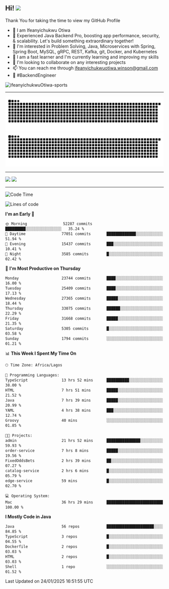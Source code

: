 <!-- BLOG-POST-LIST:START --><!-- BLOG-POST-LIST:END -->

## Hi! <img src="https://media.giphy.com/media/hvRJCLFzcasrR4ia7z/giphy.gif" width="4%"> 

Thank You for taking the time to view my GitHub Profile

- 👋 I am Ifeanyichukwu Otiwa
- 🚀 Experienced Java Backend Pro, boosting app performance, security, & scalability. Let's build something extraordinary together!
- 👀 I'm interested in Problem Solving, Java, Microservices with Spring, Spring Boot, MySQL, gRPC, REST, Kafka, git, Docker, and Kubernetes
- 🌱 I am a fast learner and I'm currently learning and improving my skills
- 💞️ I'm looking to collaborate on any interesting projects
- 📫 You can reach me through ifeanyichukwuotiwa.winson@gmail.com
- 🚀 #BackendEngineer

<p align="left" marginTop="10px"> <img src="https://komarev.com/ghpvc/?username=ifeanyichukwuOtiwa-sports&label=Profile%20views&color=0e75b6&style=for-the-badge" alt="ifeanyichukwuOtiwa-sports" /> </p>

***

<!--🐍📈SNAKEGRAPH / 🌐WEBSITE: https://github.com/Platane/snk -->
![github contribution grid snake animation](https://raw.githubusercontent.com/ifeanyichukwuOtiwa-sports/ifeanyichukwuOtiwa-sports/output/github-contribution-grid-snake-dark.svg#gh-dark-mode-only)![github contribution grid snake animation](https://raw.githubusercontent.com/ifeanyichukwuOtiwa-sports/ifeanyichukwuOtiwa-sports/output/github-contribution-grid-snake.svg#gh-light-mode-only)

***

<p float="left">
  <img float="left" src="https://github-readme-stats.vercel.app/api?username=ifeanyichukwuOtiwa-sports&count_private=true&include_all_commits=true&theme=react&show_icons=true" />
  <img float="right" src="https://github-readme-stats.vercel.app/api/top-langs/?username=ifeanyichukwuOtiwa-sports&layout=compact&show_icons=true&theme=react" /> 
</p>

***



<!--START_SECTION:waka-->
![Code Time](http://img.shields.io/badge/Code%20Time-3%2C381%20hrs%2042%20mins-blue)

![Lines of code](https://img.shields.io/badge/From%20Hello%20World%20I%27ve%20Written-37.3%20million%20lines%20of%20code-blue)

**I'm an Early 🐤** 

```text
🌞 Morning                52287 commits       █████████░░░░░░░░░░░░░░░░   35.24 % 
🌆 Daytime                77051 commits       █████████████░░░░░░░░░░░░   51.94 % 
🌃 Evening                15437 commits       ███░░░░░░░░░░░░░░░░░░░░░░   10.41 % 
🌙 Night                  3585 commits        █░░░░░░░░░░░░░░░░░░░░░░░░   02.42 % 
```
📅 **I'm Most Productive on Thursday** 

```text
Monday                   23744 commits       ████░░░░░░░░░░░░░░░░░░░░░   16.00 % 
Tuesday                  25409 commits       ████░░░░░░░░░░░░░░░░░░░░░   17.13 % 
Wednesday                27365 commits       █████░░░░░░░░░░░░░░░░░░░░   18.44 % 
Thursday                 33075 commits       ██████░░░░░░░░░░░░░░░░░░░   22.29 % 
Friday                   31668 commits       █████░░░░░░░░░░░░░░░░░░░░   21.35 % 
Saturday                 5305 commits        █░░░░░░░░░░░░░░░░░░░░░░░░   03.58 % 
Sunday                   1794 commits        ░░░░░░░░░░░░░░░░░░░░░░░░░   01.21 % 
```


📊 **This Week I Spent My Time On** 

```text
🕑︎ Time Zone: Africa/Lagos

💬 Programming Languages: 
TypeScript               13 hrs 52 mins      ██████████░░░░░░░░░░░░░░░   38.00 % 
HTML                     7 hrs 51 mins       █████░░░░░░░░░░░░░░░░░░░░   21.52 % 
Java                     7 hrs 39 mins       █████░░░░░░░░░░░░░░░░░░░░   20.99 % 
YAML                     4 hrs 38 mins       ███░░░░░░░░░░░░░░░░░░░░░░   12.74 % 
Groovy                   40 mins             ░░░░░░░░░░░░░░░░░░░░░░░░░   01.85 % 

🐱‍💻 Projects: 
admin                    21 hrs 52 mins      ███████████████░░░░░░░░░░   59.93 % 
order-service            7 hrs 8 mins        █████░░░░░░░░░░░░░░░░░░░░   19.56 % 
FixedOddsBets            2 hrs 39 mins       ██░░░░░░░░░░░░░░░░░░░░░░░   07.27 % 
catalog-service          2 hrs 6 mins        █░░░░░░░░░░░░░░░░░░░░░░░░   05.79 % 
edge-service             59 mins             █░░░░░░░░░░░░░░░░░░░░░░░░   02.70 % 

💻 Operating System: 
Mac                      36 hrs 29 mins      █████████████████████████   100.00 % 
```

**I Mostly Code in Java** 

```text
Java                     56 repos            █████████████████████░░░░   84.85 % 
TypeScript               3 repos             █░░░░░░░░░░░░░░░░░░░░░░░░   04.55 % 
Dockerfile               2 repos             █░░░░░░░░░░░░░░░░░░░░░░░░   03.03 % 
HTML                     2 repos             █░░░░░░░░░░░░░░░░░░░░░░░░   03.03 % 
Shell                    1 repo              ░░░░░░░░░░░░░░░░░░░░░░░░░   01.52 % 
```




 Last Updated on 24/01/2025 16:51:55 UTC
<!--END_SECTION:waka-->

<!--
<p align="center">
![trophy](https://github-profile-trophy.vercel.app/?username=ifeanyichukwuOtiwa-sports&theme=onedark) (https://github.com/ryo-ma/github-profile-trophy)
</p>
-->

<!---
ifeanyi-otiwa/ifeanyi-otiwa is a ✨ special ✨ repository because its `README.md` (this file) appears on your GitHub profile.
You can click the Preview link to take a look at your changes.
--->
